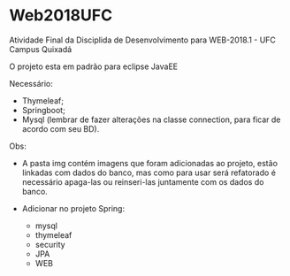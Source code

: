 # Web2018UFC

Atividade Final da Disciplida de Desenvolvimento para WEB-2018.1 - UFC Campus Quixadá

O projeto esta em padrão para eclipse JavaEE

Necessário:
- Thymeleaf;
- Springboot;
- Mysql (lembrar de fazer alterações na classe connection, para ficar de acordo com seu BD).


Obs: 
- A pasta img contém imagens que foram adicionadas ao projeto, estão linkadas com dados do banco, mas como para usar será refatorado é necessário apaga-las ou reinseri-las juntamente com os dados do banco.

- Adicionar no projeto Spring:
  - mysql
  - thymeleaf
  - security
  - JPA
  - WEB
